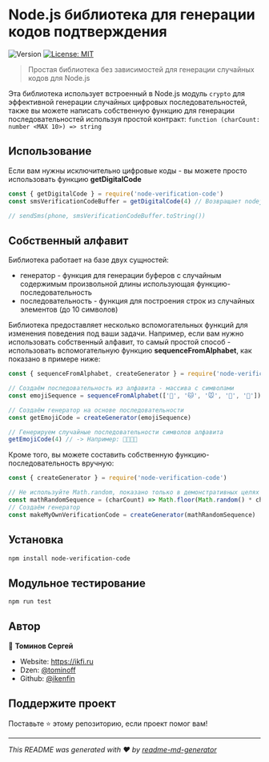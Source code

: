 # Node.js библиотека для генерации кодов подтверждения

![Version](https://img.shields.io/badge/version-1.0.0-blue.svg?cacheSeconds=2592000)
[![License: MIT](https://img.shields.io/badge/License-MIT-yellow.svg)](#)

> Простая библиотека без зависимостей для генерации случайных кодов для Node.js

Эта библиотека использует встроенный в Node.js модуль `crypto` для эффективной генерации случайных цифровых последовательностей, также вы можете написать собственную функцию для генерации последовательностей используя простой контракт: `function (charCount: number <MAX 10>) => string`

## Использование

Если вам нужны исключительно цифровые коды - вы можете просто использовать функцию **getDigitalCode**

```js
const { getDigitalCode } = require('node-verification-code')
const smsVerificationCodeBuffer = getDigitalCode(4) // Возвращает nodejs буфер, содержащий 4 случайных цифры

// sendSms(phone, smsVerificationCodeBuffer.toString())
```

## Собственный алфавит

Библиотека работает на базе двух сущностей:

* генератор - функция для генерации буферов с случайным содержимым произвольной длины использующая функцию-последовательность
* последовательность - функция для построения строк из случайных элементов (до 10 символов)

Библиотека предоставляет несколько вспомогательных функций для изменения поведения под ваши задачи.
Например, если вам нужно использовать собственный алфавит, то самый простой способ - использовать вспомогательную функцию **sequenceFromAlphabet**, как показано в примере ниже:

```js
const { sequenceFromAlphabet, createGenerator } = require('node-verification-code')

// Создаём последовательность из алфавита - массива с символами
const emojiSequence = sequenceFromAlphabet(['🐶', '🐱', '🐭', '🐹', '🐰'])

// Создаём генератор на основе последовательности
const getEmojiCode = createGenerator(emojiSequence)

// Генерируем случайные последовательности символов алфавита
getEmojiCode(4) // -> Например: 🐹🐭🐹🐰
```

Кроме того, вы можете составить собственную функцию-последовательность вручную:

```js
const { createGenerator } = require('node-verification-code')

// Не используйте Math.random, показано только в демонстративных целях
const mathRandomSequence = (charCount) => Math.floor(Math.random() * charCount)
// Создаём генератор
const makeMyOwnVerificationCode = createGenerator(mathRandomSequence)
```

## Установка

```sh
npm install node-verification-code
```

## Модульное тестирование

```sh
npm run test
```

## Автор

👤 **Томинов Сергей**

* Website: https://ikfi.ru
* Dzen: [@tominoff](https://dzen.ru/tominoff)
* Github: [@ikenfin](https://github.com/ikenfin)

## Поддержите проект

Поставьте ⭐️ этому репозиторию, если проект помог вам!

---

_This README was generated with ❤️ by [readme-md-generator](https://github.com/kefranabg/readme-md-generator)_
